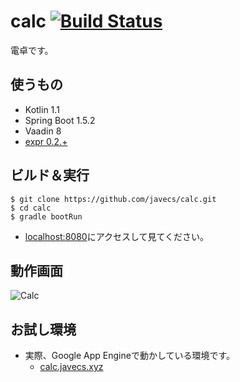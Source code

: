 # calc [![Build Status](https://travis-ci.org/javecs/calc.svg?branch=master)](https://travis-ci.org/javecs/calc)
電卓です。

## 使うもの
- Kotlin 1.1
- Spring Boot 1.5.2
- Vaadin 8
- [expr 0.2.+](https://github.com/javecs/expr) 

## ビルド＆実行
```
$ git clone https://github.com/javecs/calc.git
$ cd calc
$ gradle bootRun
```
- [localhost:8080](http://localhost:8080/)にアクセスして見てください。

## 動作画面
![Calc](http://i.imgur.com/hDFM0Iu.gif)


## お試し環境
- 実際、Google App Engineで動かしている環境です。
  - [calc.javecs.xyz]((http://calc.javecs.xyz))